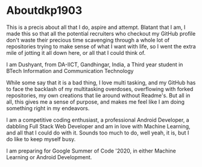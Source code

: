 # Aboutdkp1903

This is a precis about all that I do, aspire and attempt. Blatant that I am, I made this so that all the potential recruiters who checkout my GitHub profile don't waste their precious time scavenging through a whole lot of repositories trying to make sense of what I want with life, so I went the extra mile of jotting it all down here, or all that I could think of.


I am Dushyant, from DA-IICT, Gandhingar, India, a Third year student in BTech Information and Communication Technology

While some say that it is a bad thing, I love multi tasking, and my GitHub has to face the backlash of my multitasking overdoses, overflowing with forked repositories, my own creations that lie around without Readme's. But all in all, this gives me a sense of purpose, and makes me feel like I am doing something right in my endeavors.

I am a competitive coding enthusiast, a professional Android Developer, a dabbling Full Stack Web Developer and am in love with Machine Learning, and all that I could do with it. Sounds too much to do, well yeah, it is, but I do like to keep myself busy.

I am preparing for Google Summer of Code '2020, in either Machine Learning or Android Development.
